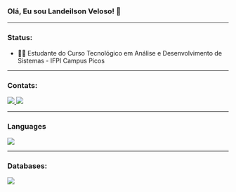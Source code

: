 <h3>Olá, Eu sou Landeilson Veloso! 👋</h3>

<hr>

<h3>Status:</h3>

<ul>
   <li>👨‍💻 Estudante do Curso Tecnológico em Análise e Desenvolvimento de Sistemas - IFPI Campus Picos</li>
</ul>

<hr/>

<h3>Contats:</h3>

<div>
   <a href="mailto:landeilson.veloso.programador@gmail.com"><img src="https://img.shields.io/badge/Gmail-D14836?style=for-the-badge&logo=gmail&logoColor=white">
   </a>
   <a href="https://www.linkedin.com/in/landeilson-veloso-2510a424a"><img src="https://img.shields.io/badge/LinkedIn-0077B5?style=for-the-badge&logo=linkedin&logoColor=white">
   </a>
</div>
   
<hr/>

<h3>Languages</h3>

<div>
   <img src="https://camo.githubusercontent.com/11f0b3afa30619b424e9b29eea0b3bc9faa9a6d33c66e1ad20fc5d018f7a11f6/68747470733a2f2f696d672e69636f6e73382e636f6d2f636f6c6f722f34382f3030303030302f707974686f6e2d2d76312e706e67">
</div>

<hr/>

<h3>Databases:</h3>

<div>
   <img src="https://camo.githubusercontent.com/6c77f48448436958068b4095908bad7cc837a7d00c677b003874fc89870f81ec/68747470733a2f2f696d672e69636f6e73382e636f6d2f666c75656e63792f34382f3030303030302f6d7973716c2d6c6f676f2e706e67">
</div>
